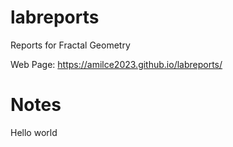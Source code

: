 # labreports
Reports for Fractal Geometry

Web Page: https://amilce2023.github.io/labreports/

# Notes

Hello world
